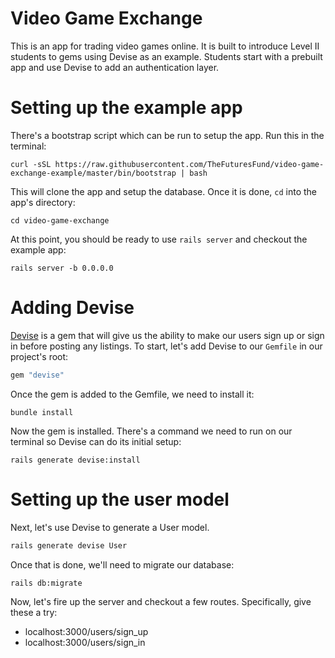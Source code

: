 # Video Game Exchange

This is an app for trading video games online.
It is built to introduce Level II students to gems using Devise as an example.
Students start with a prebuilt app and use Devise to add an authentication layer.

# Setting up the example app

There's a bootstrap script which can be run to setup the app.
Run this in the terminal:

```shell
curl -sSL https://raw.githubusercontent.com/TheFuturesFund/video-game-exchange-example/master/bin/bootstrap | bash
```

This will clone the app and setup the database.
Once it is done, `cd` into the app's directory:

```shell
cd video-game-exchange
```

At this point, you should be ready to use `rails server` and checkout the example app:

```shell
rails server -b 0.0.0.0
```

# Adding Devise

[Devise](https://github.com/plataformatec/devise) is a gem that will give us the ability to make our users sign up or sign in before posting any listings.
To start, let's add Devise to our `Gemfile` in our project's root:

```ruby
gem "devise"
```

Once the gem is added to the Gemfile, we need to install it:

```shell
bundle install
```

Now the gem is installed.
There's a command we need to run on our terminal so Devise can do its initial setup:

```shell
rails generate devise:install
```

# Setting up the user model

Next, let's use Devise to generate a User model.

```bash
rails generate devise User
```

Once that is done, we'll need to migrate our database:

```bash
rails db:migrate
```

Now, let's fire up the server and checkout a few routes.
Specifically, give these a try:

- localhost:3000/users/sign_up
- localhost:3000/users/sign_in





